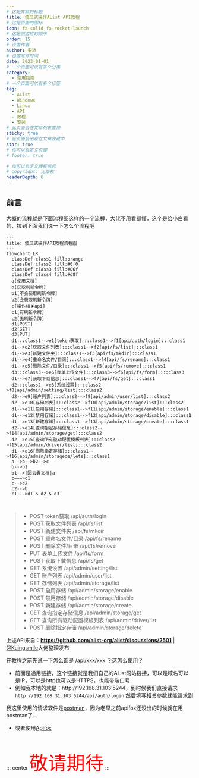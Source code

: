 ```yaml
---
# 这是文章的标题
title: 傻瓜式操作AList API教程
# 这是页面的图标
icon: fa-solid fa-rocket-launch
# 这是侧边栏的顺序
order: 15
# 设置作者
author: 安稳
# 设置写作时间
date: 2023-01-01
# 一个页面可以有多个分类
category:
  - 使用指南
# 一个页面可以有多个标签
tag:
  - AList
  - Windows
  - Linux
  - API
  - 教程
  - 安装
# 此页面会在文章列表置顶
sticky: true
# 此页面会出现在文章收藏中
star: true
# 你可以自定义页脚
# footer: true

# 你可以自定义版权信息
# copyright: 无版权
headerDepth: 6
---
```


<!-- 你可以通过设置页面的 Frontmatter，在页面禁用功能与布局。 -->

<!-- more -->

## 前言

大概的流程就是下面流程图这样的一个流程，大佬不用看都懂，这个是给小白看的，拉到下面我们说一下怎么个流程吧

```mermaid
---
title: 傻瓜式操作API教程流程图
---
flowchart LR
  classDef class1 fill:orange
  classDef class2 fill:#0f0
  classDef class3 fill:#06f
  classDef class4 fill:#d8f
  a[使用文档]
  b[获取刷新令牌]
  b1[不会获取刷新令牌]
  b2[会获取刷新令牌]
  c[操作相关api]
  c1[有刷新令牌]
  c2[无刷新令牌]
  d1[POST]
  d2[GET]
  d3[PUT]
  d1:::class1-->e1[token获取]:::class1-->f1[api/auth/login]:::class1
  d1-->e2[获取文件列表]:::class1-->f2[api/fs/list]:::class1
  d1-->e3[新建文件夹]:::class1-->f3[api/fs/mkdir]:::class1
  d1-->e4[重命名文件/目录]:::class1-->f4[api/fs/rename]:::class1
  d1-->e5[删除文件/目录]:::class1-->f5[api/fs/remove]:::class1
  d3:::class3-->e6[表单上传文件]:::class3-->f6[api/fs/form]::::class3
  d1-->e7[获取下载信息]:::class1-->f7[api/fs/get]:::class1
  d2:::class2-->e8[系统设置]:::class2-->f8[api/admin/setting/list]:::class2
  d2-->e9[账户列表]:::class2-->f9[api/admin/user/list]:::class2
  d2-->e10[存储列表]:::class2-->f10[api/admin/storage/list]:::class2
  d1-->e11[启用存储]:::class1-->f11[api/admin/storage/enable]:::class1
  d1-->e12[禁用存储]:::class1-->f12[api/admin/storage/disable]:::class1
  d1-->e13[新建存储]:::class1-->f13[api/admin/storage/create]:::class1
  d2-->e14[查询指定存储信息]:::class2-->f14[api/admin/storage/get]:::class2
  d2-->e15[查询所有驱动配置模板列表]:::class2-->f15[api/admin/driver/list]:::class2
  d1-->e16[删除指定存储]:::class1-->f16[api/admin/storagede/lete]:::class1
  a-->b-->b2-->c
  b-->b1
  b1-->|回去看文档|a
  c===>c1
  c-->c2
  c2-->b
  c1--->d1 & d2 & d3
  
  
```

> - POST token获取 /api/auth/login
> - POST 获取文件列表 /api/fs/list
> - POST 新建文件夹 /api/fs/mkdir
> - POST 重命名文件/目录 /api/fs/rename
> - POST 删除文件/目录 /api/fs/remove
> - PUT 表单上传文件 /api/fs/form
> - POST 获取下载信息 /api/fs/get
> - GET 系统设置 /api/admin/setting/list
> - GET 账户列表 /api/admin/user/list
> - GET 存储列表 /api/admin/storage/list
> - POST 启用存储 /api/admin/storage/enable
> - POST 禁用存储 /api/admin/storage/disable
> - POST 新建存储 /api/admin/storage/create
> - GET 查询指定存储信息 /api/admin/storage/get
> - GET 查询所有驱动配置模板列表 /api/admin/driver/list
> - POST 删除指定存储 /api/admin/storage/delete

上述API来自：**https://github.com/alist-org/alist/discussions/2501**  | [@Kuingsmile](https://github.com/Kuingsmile)大佬整理发布

在教程之前先说一下怎么都是 /api/xxx/xxx ？这怎么使用？

- 前面是通用链接，这个链接就是我们自己的AList网站链接，可以是域名可以是IP，可以是http也可以是HTTPS，也能带端口号
- 例如我本地的就是：http:\//192.168.31.103:5244，到时候我们直接请求`http://192.168.31.103:5244/api/auth/login` 然后填写相关参数就能请求到

我这里使用的请求软件是[postman](https://www.postman.com/)，因为老早之前apifox还没出的时候就在用postman了...

- 或者使用[Apifox](https://apifox.com/)

<br/>

::: center
<span style="font-size: 50px;color:red;font-family:'树颜'">敬请期待</span>
:::






















